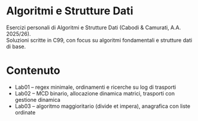 # Algoritmi e Strutture Dati
Esercizi personali di Algoritmi e Strutture Dati (Cabodi & Camurati, A.A. 2025/26).  
Soluzioni scritte in C99, con focus su algoritmi fondamentali e strutture dati di base.

# Contenuto
- Lab01 – regex minimale, ordinamenti e ricerche su log di trasporti  
- Lab02 – MCD binario, allocazione dinamica matrici, trasporti con gestione dinamica  
- Lab03 – algoritmo maggioritario (divide et impera), anagrafica con liste ordinate  
